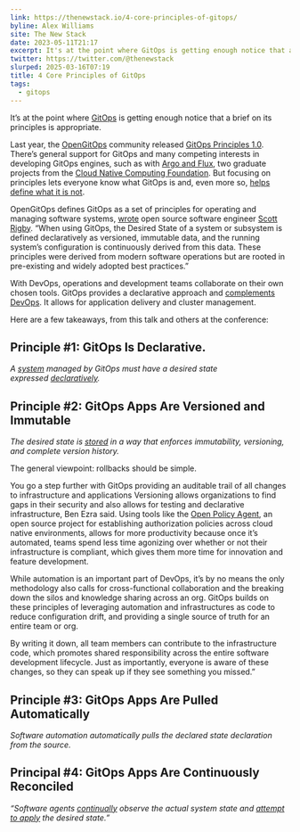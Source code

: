 ```yaml
---
link: https://thenewstack.io/4-core-principles-of-gitops/
byline: Alex Williams
site: The New Stack
date: 2023-05-11T21:17
excerpt: It's at the point where GitOps is getting enough notice that a brief on its principles is appropriate. Here are four ground rules to keep in mind.
twitter: https://twitter.com/@thenewstack
slurped: 2025-03-16T07:19
title: 4 Core Principles of GitOps
tags:
  - gitops
---
```


It’s at the point where [GitOps](https://thenewstack.io/does-gitops-provide-the-key-fix-for-kubernetes-complexity/) is getting enough notice that a brief on its principles is appropriate.

Last year, the [OpenGitOps](https://github.com/open-gitops) community released [GitOps Principles 1.0](https://github.com/open-gitops/documents/blob/v0.1.0/PRINCIPLES.md). There’s general support for GitOps and many competing interests in developing GitOps engines, such as with [Argo and Flux](https://thenewstack.io/argo-cd-and-flux-are-cncf-grads-but-what-now/), two graduate projects from the [Cloud Native Computing Foundation](https://cncf.io/?utm_content=inline+mention). But focusing on principles lets everyone know what GitOps is and, even more so, [helps define what it is not](https://github.com/open-gitops/project/discussions/101#discussioncomment-2724356).

OpenGitOps defines GitOps as a set of principles for operating and managing software systems, [wrote](https://hackmd.io/@scottrigby/SJW6721Sd) open source software engineer [Scott Rigby](https://www.linkedin.com/in/scottrigby/). “When using GitOps, the Desired State of a system or subsystem is defined declaratively as versioned, immutable data, and the running system’s configuration is continuously derived from this data. These principles were derived from modern software operations but are rooted in pre-existing and widely adopted best practices.”

With DevOps, operations and development teams collaborate on their own chosen tools. GitOps provides a declarative approach and [complements DevOps](https://codefresh.io/learn/gitops/gitops-vs-devops/). It allows for application delivery and cluster management. 

Here are a few takeaways, from this talk and others at the conference:

## Principle #1: GitOps Is Declarative.

_A [system](https://github.com/open-gitops/documents/blob/v1.0.0/GLOSSARY.md#software-system) managed by GitOps must have a desired state expressed [declaratively](https://github.com/open-gitops)._

## Principle #2: GitOps Apps Are Versioned and Immutable

_The desired state is [stored](https://github.com/open-gitops/documents/blob/v1.0.0/GLOSSARY.md#state-store) in a way that enforces immutability, versioning, and complete version history._

The general viewpoint: rollbacks should be simple.

You go a step further with GitOps providing an auditable trail of all changes to infrastructure and applications
Versioning allows organizations to find gaps in their security and also allows for testing and declarative infrastructure, Ben Ezra said. Using tools like the [Open Policy Agent](https://thenewstack.io/getting-open-policy-agent-up-and-running/), an open source project for establishing authorization policies across cloud native environments, allows for more productivity because once it’s automated, teams spend less time agonizing over whether or not their infrastructure is compliant, which gives them more time for innovation and feature development.

While automation is an important part of DevOps, it’s by no means the only methodology also calls for cross-functional collaboration and the breaking down the silos and knowledge sharing across an org. GitOps builds on these principles of leveraging automation and infrastructures as code to reduce configuration drift, and providing a single source of truth for an entire team or org.

By writing it down, all team members can contribute to the infrastructure code, which promotes shared responsibility across the entire software development lifecycle. Just as importantly, everyone is aware of these changes, so they can speak up if they see something you missed.”

## Principle #3: GitOps Apps Are Pulled Automatically

_Software automation automatically pulls the declared state declaration from the source._

## Principal #4: GitOps Apps Are Continuously Reconciled

_“Software agents [continually](https://github.com/open-gitops/documents/blob/v1.0.0/GLOSSARY.md#continuous) observe the actual system state and [attempt to apply](https://github.com/open-gitops/documents/blob/v1.0.0/GLOSSARY.md#reconciliation) the desired state.”_

